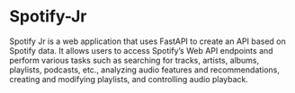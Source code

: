 # Spotify-Jr

Spotify Jr is a web application that uses FastAPI to create an API based on Spotify data. It allows users to access Spotify’s Web API endpoints and perform various tasks such as searching for tracks, artists, albums, playlists, podcasts, etc., analyzing audio features and recommendations, creating and modifying playlists, and controlling audio playback.
